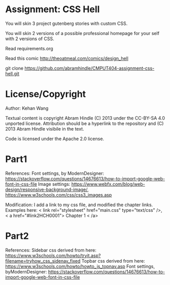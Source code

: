 Assignment: CSS Hell
====================

You will skin 3 project gutenberg stories with custom CSS.

You will skin 2 versions of a possible professional homepage for your
self with 2 versions of CSS.

Read requirements.org

Read this comic http://theoatmeal.com/comics/design_hell

git clone https://github.com/abramhindle/CMPUT404-assignment-css-hell.git

License/Copyright
=================
Author: Kehan Wang 

Textual content is copyright Abram Hindle (C) 2013 under the CC-BY-SA
4.0 unported license. Attribution should be a hyperlink to the
repository and (C) 2013 Abram Hindle visibile in the text.

Code is licensed under the Apache 2.0 license.


Part1
=================
References: 
Font settings, by ModernDesigner: https://stackoverflow.com/questions/14676613/how-to-import-google-web-font-in-css-file
Image settings: https://www.webfx.com/blog/web-design/responsive-background-image/,
                https://www.w3schools.com/css/css3_images.asp

Modification: 
I add a link to my css file, and modified the chapter links.
Examples here: < link rel="stylesheet" href="main.css" type="text/css" />,
                < a href="#link2HCH0001"> Chapter 1 < /a>

Part2
=================
References: 
Sidebar css derived from here: https://www.w3schools.com/howto/tryit.asp?filename=tryhow_css_sidenav_fixed
Topbar css derived from here: https://www.w3schools.com/howto/howto_js_topnav.asp
Font settings, byModernDesigner: https://stackoverflow.com/questions/14676613/how-to-import-google-web-font-in-css-file